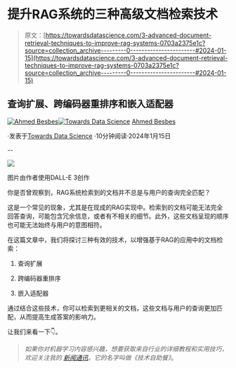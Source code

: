 # 提升RAG系统的三种高级文档检索技术

> 原文：[https://towardsdatascience.com/3-advanced-document-retrieval-techniques-to-improve-rag-systems-0703a2375e1c?source=collection_archive---------0-----------------------#2024-01-15](https://towardsdatascience.com/3-advanced-document-retrieval-techniques-to-improve-rag-systems-0703a2375e1c?source=collection_archive---------0-----------------------#2024-01-15)

## 查询扩展、跨编码器重排序和嵌入适配器

[](https://ahmedbesbes.medium.com/?source=post_page---byline--0703a2375e1c--------------------------------)[![Ahmed Besbes](../Images/93804d9291439715e578f204b79c9bdd.png)](https://ahmedbesbes.medium.com/?source=post_page---byline--0703a2375e1c--------------------------------)[](https://towardsdatascience.com/?source=post_page---byline--0703a2375e1c--------------------------------)[![Towards Data Science](../Images/a6ff2676ffcc0c7aad8aaf1d79379785.png)](https://towardsdatascience.com/?source=post_page---byline--0703a2375e1c--------------------------------) [Ahmed Besbes](https://ahmedbesbes.medium.com/?source=post_page---byline--0703a2375e1c--------------------------------)

·发表于[Towards Data Science](https://towardsdatascience.com/?source=post_page---byline--0703a2375e1c--------------------------------) ·10分钟阅读·2024年1月15日

--

![](../Images/81f0b787806024b3368090cedc5417ac.png)

图片由作者使用DALL-E 3创作

你是否曾观察到，RAG系统检索到的文档并不总是与用户的查询完全匹配？

这是一个常见的现象，尤其是在现成的RAG实现中。检索到的文档可能无法完全回答查询，可能包含冗余信息，或者有不相关的细节。此外，这些文档呈现的顺序也可能无法始终与用户的意图相符。

在这篇文章中，我们将探讨三种有效的技术，以增强基于RAG的应用中的文档检索：

1.  查询扩展

1.  跨编码器重排序

1.  嵌入适配器

通过结合这些技术，你可以检索到更相关的文档，这些文档与用户的查询更加匹配，从而提高生成答案的影响力。

让我们来看一下👇。

> *如果你对机器学习内容感兴趣，想要获取来自行业的详细教程和实用技巧，欢迎关注我的* [*新闻通讯*](https://thetechbuffet.substack.com/)*。它的名字叫做《技术自助餐》*。

